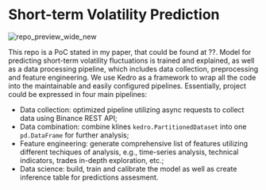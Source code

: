 # Short-term Volatility Prediction
![repo_preview_wide_new](https://github.com/AlexanderShulzhenko/volatility-prediction/assets/80621503/167a7bfc-1d19-4f5c-897b-56bbb65b774c)

This repo is a PoC stated in my paper, that could be found at ??. Model for predicting short-term volatility fluctuations is trained and explained, as well as a data processing pipeline, which includes data collection, preprocessing and feature engineering. We use Kedro as a framework to wrap all the code into the maintainable and easily configured pipelines. Essentially, project could be expressed in four main pipelines:
- Data collection: optimized pipeline utilizing async requests to collect data using Binance REST API;
- Data combination: combine klines `kedro.PartitionedDataset` into one `pd.DataFrame` for further analysis;
- Feature engineering: generate comprehensive list of features utilizing different techiques of analysis, e.g., time-series analysis, technical indicators, trades in-depth exploration, etc.;
- Data science: build, train and calibrate the model as well as create inference table for predictions assesment.
